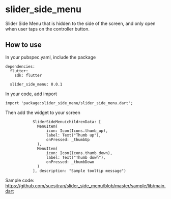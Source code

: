 # slider_side_menu

Slider Side Menu that is hidden to the side of the screen, and only open when user taps on the controller button.

## How to use

In your pubspec.yaml, include the package
```
dependencies:
  flutter:
    sdk: flutter

  slider_side_menu: 0.0.1
```

In your code, add import
```
import 'package:slider_side_menu/slider_side_menu.dart';
```

Then add the widget to your screen
```
            SliderSideMenu(childrenData: [
              MenuItem(
                  icon: Icon(Icons.thumb_up),
                  label: Text("Thumb up"),
                  onPressed: _thumbUp
              ),
              MenuItem(
                  icon: Icon(Icons.thumb_down),
                  label: Text("Thumb down"),
                  onPressed: _thumbDown
              )
            ], description: "Sample tooltip message")
```

Sample code: https://github.com/suesitran/slider_side_menu/blob/master/sample/lib/main.dart
